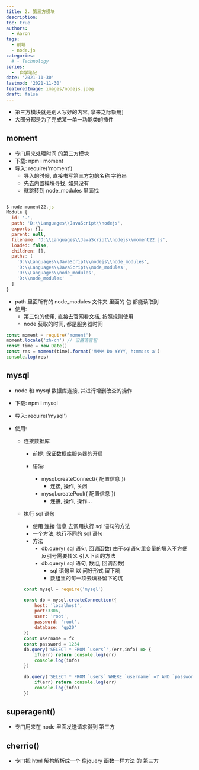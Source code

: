 ```yaml
---
title: 2. 第三方模块
description: 
toc: true
authors:
  - Aaron
tags:
  - 前端
  - node.js
categories:
  # - Technology
series:
  -  自学笔记
date: '2021-11-30'
lastmod: '2021-11-30'
featuredImage: images/nodejs.jpeg
draft: false
--- 
```


- 第三方模块就是别人写好的内容, 拿来之际额用]
- 大部分都是为了完成某一单一功能类的插件



## moment	

- 专门用来处理时间 的第三方模块
- 下载: npm i moment
- 导入: require('moment')
  - 导入的时候, 直接书写第三方包的名称 字符串
  - 先去内置模块寻找, 如果没有
  - 就跳转到 node_modules 里面找

```js

$ node moment22.js
Module {
  id: '.',
  path: 'D:\\Languages\\JavaScript\\nodejs',
  exports: {},
  parent: null,
  filename: 'D:\\Languages\\JavaScript\\nodejs\\moment22.js',
  loaded: false,
  children: [],
  paths: [
    'D:\\Languages\\JavaScript\\nodejs\\node_modules',
    'D:\\Languages\\JavaScript\\node_modules',
    'D:\\Languages\\node_modules',
    'D:\\node_modules'
  ]
}
```

- path 里面所有的 node_modules 文件夹 里面的 包 都能读取到
- 使用:
  - 第三包的使用, 直接去官网看文档, 按照规则使用
  - node 获取的时间, 都是服务器时间

```js
const moment = require('moment')
moment.locale('zh-cn') // 设置语言包
const time = new Date()
const res = moment(time).format('MMMM Do YYYY, h:mm:ss a')
console.log(res)
```

## mysql

- node 和 mysql 数据库连接, 并进行增删改查的操作

- 下载: npm i mysql

- 导入: require('mysql')

- 使用:

  - 连接数据库

    - 前提: 保证数据库服务器的开启

    - 语法:

      - mysql.createConnect({ 配置信息 })
        - 连接, 操作, 关闭
      - mysql.createPool({ 配置信息 })
        - 连接, 操作, 操作... 

  - 执行 sql 语句
    - 使用 连接 信息 去调用执行 sql 语句的方法
    - 一个方法, 执行不同的 sql 语句
    - 方法
      - db.query( sql 语句, 回调函数)  由于sql语句里变量的填入不方便 反引号需要转义 引入下面的方法
      - db.query( sql 语句, 数组, 回调函数)
        - sql 语句里 以 问好形式 留下坑
        - 数组里的每一项去填补留下的坑
  
    ```js
    const mysql = require('mysql')
    
    const db = mysql.createConnection({
        host: 'localhost',
        port:3306,
        user: 'root',
        password: 'root',
        database: 'gp20'
    })
    const username = fx
    const password = 1234
    db.query('SELECT * FROM `users`',(err,info) => {
        if(err) return console.log(err)
        console.log(info)
    })
    
    db.query('SELECT * FROM `users` WHERE `username` =? AND `password`=?',[username,password],(err,info) => {
        if(err) return console.log(err)
        console.log(info)
    })
    ```
  
    
  
      

## superagent()

- 专门用来在 node 里面发送请求得到 第三方

## cherrio()

- 专门把 html 解构解析成一个 像jquery 函数一样方法 的 第三方